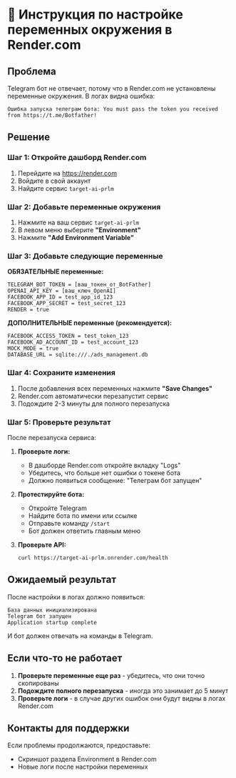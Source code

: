 # 🔧 Инструкция по настройке переменных окружения в Render.com

## Проблема
Telegram бот не отвечает, потому что в Render.com не установлены переменные окружения. В логах видна ошибка:
```
Ошибка запуска телеграм бота: You must pass the token you received from https://t.me/Botfather!
```

## Решение

### Шаг 1: Откройте дашборд Render.com
1. Перейдите на https://render.com
2. Войдите в свой аккаунт
3. Найдите сервис `target-ai-prlm`

### Шаг 2: Добавьте переменные окружения
1. Нажмите на ваш сервис `target-ai-prlm`
2. В левом меню выберите **"Environment"**
3. Нажмите **"Add Environment Variable"**

### Шаг 3: Добавьте следующие переменные

**ОБЯЗАТЕЛЬНЫЕ переменные:**

```
TELEGRAM_BOT_TOKEN = [ваш_токен_от_BotFather]
OPENAI_API_KEY = [ваш_ключ_OpenAI]
FACEBOOK_APP_ID = test_app_id_123
FACEBOOK_APP_SECRET = test_secret_123
RENDER = true
```

**ДОПОЛНИТЕЛЬНЫЕ переменные (рекомендуется):**

```
FACEBOOK_ACCESS_TOKEN = test_token_123
FACEBOOK_AD_ACCOUNT_ID = test_account_123
MOCK_MODE = true
DATABASE_URL = sqlite:///./ads_management.db
```

### Шаг 4: Сохраните изменения
1. После добавления всех переменных нажмите **"Save Changes"**
2. Render.com автоматически перезапустит сервис
3. Подождите 2-3 минуты для полного перезапуска

### Шаг 5: Проверьте результат
После перезапуска сервиса:

1. **Проверьте логи:**
   - В дашборде Render.com откройте вкладку "Logs"
   - Убедитесь, что больше нет ошибки о токене бота
   - Должно появиться сообщение: "Телеграм бот запущен"

2. **Протестируйте бота:**
   - Откройте Telegram
   - Найдите бота по имени или ссылке
   - Отправьте команду `/start`
   - Бот должен ответить главным меню

3. **Проверьте API:**
   ```
   curl https://target-ai-prlm.onrender.com/health
   ```

## Ожидаемый результат

После настройки в логах должно появиться:
```
База данных инициализирована
Telegram бот запущен  
Application startup complete
```

И бот должен отвечать на команды в Telegram.

## Если что-то не работает

1. **Проверьте переменные еще раз** - убедитесь, что они точно скопированы
2. **Подождите полного перезапуска** - иногда это занимает до 5 минут
3. **Проверьте логи** - в случае других ошибок они будут видны в логах Render.com

## Контакты для поддержки
Если проблемы продолжаются, предоставьте:
- Скриншот раздела Environment в Render.com
- Новые логи после настройки переменных
